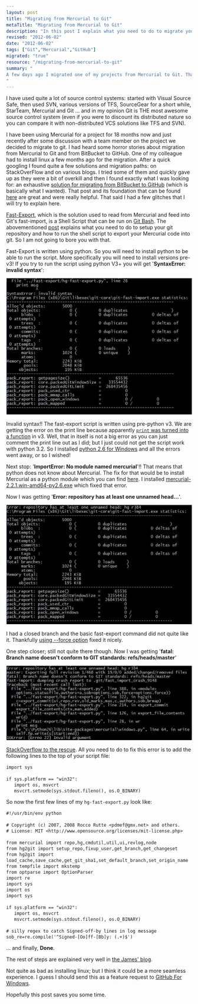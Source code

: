 ```yaml
--- 
layout: post
title: "Migrating from Mercurial to Git"
metaTitle: "Migrating from Mercurial to Git"
description: "In this post I explain what you need to do to migrate your repository from Mercurial to Git "
revised: "2012-06-02"
date: "2012-06-02"
tags: ["Git","Mercurial","GitHub"]
migrated: "true"
resource: "/migrating-from-mercurial-to-git"
summary: "
A few days ago I migrated one of my projects from Mercurial to Git. That was an interesting experience and I thought I'd share my experience and explain some of the glitches I had
"
---
```

I have used quite a lot of source control systems: started with Visual Source Safe, then used SVN, various versions of TFS, SourceGear for a short while, StarTeam, Mercurial and Git ... and in my opinion Git is THE most awesome source control system (even if you were to discount its distributed nature so you can compare it with non-distributed VCS solutions like TFS and SVN).

I have been using Mercurial for a project for 18 months now and just recently after some discussion with a team member on the project we decided to migrate to git. I had heard some horror stories about migration from Mercurial to Git and from BitBucket to GitHub. One of my colleague had to install linux a few months ago for the migration. After a quick googling I found quite a few solutions and migration paths: on StackOverFlow and on various blogs. I tried some of them and quickly gave up as they were a bit of overkill and then I found exactly what I was looking for: an exhaustive [solution for migrating from BitBucket to GitHub][1] (which is basically what I wanted). That post and its foundation that can be found [here][2] are great and were really helpful. That said I had a few glitches that I will try to explain here.

[Fast-Export][3], which is the solution used to read from Mercurial and feed into Git's fast-import, is a Shell Script that can be run on [Git Bash][4]. The abovementioned [post][5] explains what you need to do to setup your git repository and how to run the shell script to export your Mercurial code into git. So I am not going to bore you with that.

Fast-Export is written using python. So you will need to install python to be able to run the script. More specifically you will need to install versions pre-v3! If you try to run the script using python V3+ you will get '**SyntaxError: invalid syntax**':

![Python V3+ error][6]

Invalid syntax!! The fast-export script is written using pre-python v3. We are getting the error on the print line because apparently [<code>print</code> was turned into a function][7] in v3. Well, that in itself is not a big error as you can just comment the print line out as I did; but I just could not get the script work with python 3.2. So I installed [python 2.6 for Windows][8] and all the errors went away, or so I wished!

Next stop: '**ImportError: No module named mercurial**'!! That means that python does not know about Mercurial. The fix for that would be to install Mercurial as a  python module which you can find [here][9]. I installed [mercurial-2.2.1.win-amd64-py2.6.exe][10] which fixed that error. 

Now I was getting '**Error: repository has at least one unnamed head...**'. 

![Unnamed head][11]

I had a closed branch and the basic fast-export command did not quite like it. Thankfully [using --force option][12] fixed it nicely.

One step closer; still not quite there though. Now I was getting '**fatal: Branch name doesn't conform to GIT standards: refs/heads/master**'

![Branch name doesn't conform][13]

[StackOverflow to the rescue][14]. All you need to do to fix this error is to add the following lines to the top of your script file:

    import sys
    
    if sys.platform == "win32":
       import os, msvcrt
       msvcrt.setmode(sys.stdout.fileno(), os.O_BINARY)

So now the first few lines of my <code>hg-fast-export.py</code> look like:

    #!/usr/bin/env python
    
    # Copyright (c) 2007, 2008 Rocco Rutte <pdmef@gmx.net> and others.
    # License: MIT <http://www.opensource.org/licenses/mit-license.php>
    
    from mercurial import repo,hg,cmdutil,util,ui,revlog,node
    from hg2git import setup_repo,fixup_user,get_branch,get_changeset
    from hg2git import load_cache,save_cache,get_git_sha1,set_default_branch,set_origin_name
    from tempfile import mkstemp
    from optparse import OptionParser
    import re
    import sys
    import os
    import sys
    
    if sys.platform == "win32":
       import os, msvcrt
       msvcrt.setmode(sys.stdout.fileno(), os.O_BINARY)
    
    # silly regex to catch Signed-off-by lines in log message
    sob_re=re.compile('^Signed-[Oo]ff-[Bb]y: (.+)$')

... and finally, **Done**.

The rest of steps are explained very well in [the James' blog][15].

Not quite as bad as installing linux; but I think it could be a more seamless experience. I guess I should send this as a feature request to [GitHub For Windows][16].

Hopefully this post saves you some time.


  [1]: http://www.wordsinboxes.com/2012/02/migrating-repositories-from-bitbucket.html
  [2]: http://hivelogic.com/articles/converting-from-mercurial-to-git/
  [3]: http://repo.or.cz/w/fast-export.git
  [4]: http://code.google.com/p/msysgit/
  [5]: http://www.wordsinboxes.com/2012/02/migrating-repositories-from-bitbucket.html
  [6]: /get/BlogPictures/mercurial-to-git/python-v3-error.JPG
  [7]: http://stackoverflow.com/a/826957/141101
  [8]: http://www.python.org/download/releases/
  [9]: https://bitbucket.org/tortoisehg/thg-winbuild/Downloads/
  [10]: https://bitbucket.org/tortoisehg/thg-winbuild/Downloads/mercurial-2.2.1.win-amd64-py2.6.exe
  [11]: /get/BlogPictures/mercurial-to-git/unnamed-head.JPG
  [12]: https://github.com/cosmin/git-hg/issues/12
  [13]: /get/BlogPictures/mercurial-to-git/branch-name-doesnt-conform.JPG
  [14]: http://stackoverflow.com/questions/9537454/how-to-solve-hg-fast-export-error-branch-name-doesnt-conform-to-git-standards
  [15]: http://www.wordsinboxes.com/2012/02/migrating-repositories-from-bitbucket.html
  [16]: http://windows.github.com/